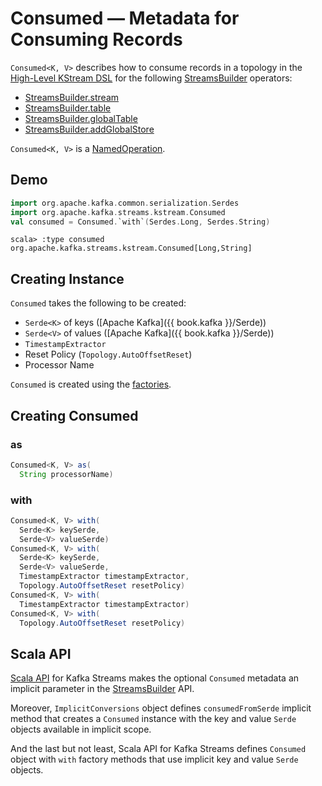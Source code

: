 # Consumed &mdash; Metadata for Consuming Records

`Consumed<K, V>` describes how to consume records in a topology in the [High-Level KStream DSL](index.md) for the following [StreamsBuilder](StreamsBuilder.md) operators:

* [StreamsBuilder.stream](StreamsBuilder.md#stream)
* [StreamsBuilder.table](StreamsBuilder.md#table)
* [StreamsBuilder.globalTable](StreamsBuilder.md#globalTable)
* [StreamsBuilder.addGlobalStore](StreamsBuilder.md#addGlobalStore)

`Consumed<K, V>` is a [NamedOperation](NamedOperation.md).

## Demo

```scala
import org.apache.kafka.common.serialization.Serdes
import org.apache.kafka.streams.kstream.Consumed
val consumed = Consumed.`with`(Serdes.Long, Serdes.String)
```

```text
scala> :type consumed
org.apache.kafka.streams.kstream.Consumed[Long,String]
```

## Creating Instance

`Consumed` takes the following to be created:

* <span id="keySerde"> `Serde<K>` of keys ([Apache Kafka]({{ book.kafka }}/Serde))
* <span id="valueSerde"> `Serde<V>` of values ([Apache Kafka]({{ book.kafka }}/Serde))
* <span id="timestampExtractor"> `TimestampExtractor`
* <span id="resetPolicy"> Reset Policy (`Topology.AutoOffsetReset`)
* <span id="processorName"> Processor Name

`Consumed` is created using the [factories](#factories).

## <span id="factories"> Creating Consumed

### <span id="as"> as

```java
Consumed<K, V> as(
  String processorName)
```

### <span id="with"> with

```java
Consumed<K, V> with(
  Serde<K> keySerde,
  Serde<V> valueSerde)
Consumed<K, V> with(
  Serde<K> keySerde,
  Serde<V> valueSerde,
  TimestampExtractor timestampExtractor,
  Topology.AutoOffsetReset resetPolicy)
Consumed<K, V> with(
  TimestampExtractor timestampExtractor)
Consumed<K, V> with(
  Topology.AutoOffsetReset resetPolicy)
```

## Scala API

[Scala API](../scala.md) for Kafka Streams makes the optional `Consumed` metadata an implicit parameter in the [StreamsBuilder](StreamsBuilder.md) API.

Moreover, `ImplicitConversions` object defines `consumedFromSerde` implicit method that creates a `Consumed` instance with the key and value `Serde` objects available in implicit scope.

And the last but not least, Scala API for Kafka Streams defines `Consumed` object with `with` factory methods that use implicit key and value `Serde` objects.
